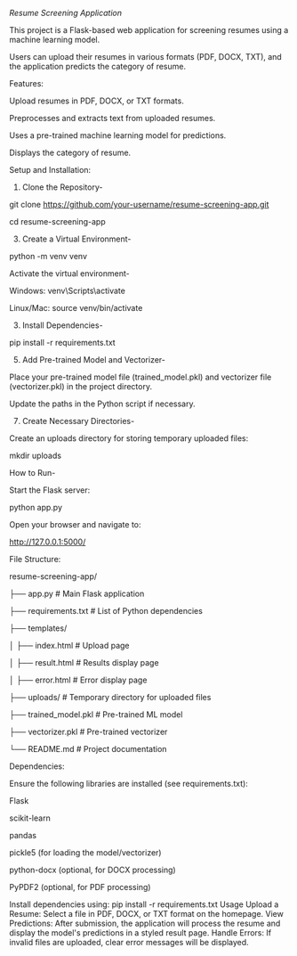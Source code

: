 *Resume Screening Application*


This project is a Flask-based web application for screening resumes using a machine learning model.

Users can upload their resumes in various formats (PDF, DOCX, TXT), and the application predicts the category of resume.


Features:


Upload resumes in PDF, DOCX, or TXT formats.

Preprocesses and extracts text from uploaded resumes.

Uses a pre-trained machine learning model for predictions.

Displays the category of resume.


Setup and Installation:


1. Clone the Repository-

git clone https://github.com/your-username/resume-screening-app.git

cd resume-screening-app

3. Create a Virtual Environment-

python -m venv venv

Activate the virtual environment-

Windows: venv\Scripts\activate

Linux/Mac: source venv/bin/activate

3. Install Dependencies-
   
pip install -r requirements.txt

5. Add Pre-trained Model and Vectorizer-
   
Place your pre-trained model file (trained_model.pkl) and vectorizer file (vectorizer.pkl) in the project directory.

Update the paths in the Python script if necessary.

7. Create Necessary Directories-

Create an uploads directory for storing temporary uploaded files:

mkdir uploads

How to Run-

Start the Flask server:

python app.py

Open your browser and navigate to:

http://127.0.0.1:5000/

File Structure:

resume-screening-app/

├── app.py                 # Main Flask application

├── requirements.txt       # List of Python dependencies

├── templates/

│   ├── index.html         # Upload page

│   ├── result.html        # Results display page

│   ├── error.html         # Error display page

├── uploads/               # Temporary directory for uploaded files

├── trained_model.pkl      # Pre-trained ML model

├── vectorizer.pkl         # Pre-trained vectorizer

└── README.md              # Project documentation

Dependencies:

Ensure the following libraries are installed (see requirements.txt):

Flask

scikit-learn

pandas

pickle5 (for loading the model/vectorizer)

python-docx (optional, for DOCX processing)

PyPDF2 (optional, for PDF processing)

Install dependencies using:
pip install -r requirements.txt
Usage
Upload a Resume: Select a file in PDF, DOCX, or TXT format on the homepage.
View Predictions: After submission, the application will process the resume and display the model's predictions in a styled result page.
Handle Errors: If invalid files are uploaded, clear error messages will be displayed.
